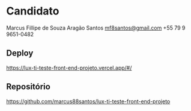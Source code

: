 # Candidato
Marcus Fillipe de Souza Aragão Santos
mf8santos@gmail.com
+55 79 9 9651-0482

## Deploy
https://lux-ti-teste-front-end-projeto.vercel.app/#/

## Repositório
https://github.com/marcus88santos/lux-ti-teste-front-end-projeto
